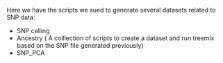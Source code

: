 Here we  have the scripts we sued to generate several datasets related to SNP data:
- SNP calling
- Ancestry ( A colllection of scripts to create a dataset and run treemix based on the SNP file generated previously)
- SNP_PCA

